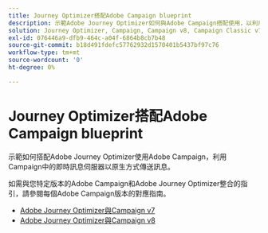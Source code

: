 ```yaml
---
title: Journey Optimizer搭配Adobe Campaign blueprint
description: 示範Adobe Journey Optimizer如何與Adobe Campaign搭配使用，以利用Campaign中的即時訊息伺服器原生傳送訊息
solution: Journey Optimizer, Campaign, Campaign v8, Campaign Classic v7, Campaign Standard
exl-id: 076446a9-dfb9-464c-a04f-6864b8cb7b48
source-git-commit: b18d491fdefc57762932d1570401b5437bf97c76
workflow-type: tm+mt
source-wordcount: '0'
ht-degree: 0%

---
```


# Journey Optimizer搭配Adobe Campaign blueprint

示範如何搭配Adobe Journey Optimizer使用Adobe Campaign，利用Campaign中的即時訊息伺服器以原生方式傳送訊息。

如需與您特定版本的Adobe Campaign和Adobe Journey Optimizer整合的指引，請參閱每個Adobe Campaign版本的對應指南。

* [Adobe Journey Optimizer與Campaign v7](ajo-and-campaign-v7.md)
* [Adobe Journey Optimizer與Campaign v8](ajo-and-campaign-v8.md)